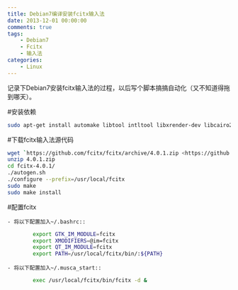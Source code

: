 ```yaml
---
title: Debian7编译安装fcitx输入法
date: 2013-12-01 00:00:00
comments: true
tags:
    - Debian7
    - Fcitx
    - 输入法
categories:
    - Linux
---
```


记录下Debian7安装fcitx输入法的过程，以后写个脚本搞搞自动化（又不知道得拖到哪天）。

#安装依赖
``` bash
sudo apt-get install automake libtool intltool libxrender-dev libcairo2-dev libpango1.0-dev libgtk2.0-dev
```

#下载fcitx输入法源代码

``` bash
wget `https://github.com/fcitx/fcitx/archive/4.0.1.zip <https://github.com/fcitx/fcitx/archive/4.0.1.zip>`_
unzip 4.0.1.zip
cd fcitx-4.0.1/
./autogen.sh
./configure --prefix=/usr/local/fcitx
sudo make
sudo make install
```

#配置fcitx

    - 将以下配置加入~/.bashrc::

``` bash
        export GTK_IM_MODULE=fcitx
        export XMODIFIERS=@im=fcitx
        export QT_IM_MODULE=fcitx
        export PATH=/usr/local/fcitx/bin/:${PATH}
```

    - 将以下配置加入~/.musca_start::    

``` bash
        exec /usr/local/fcitx/bin/fcitx -d &
```
